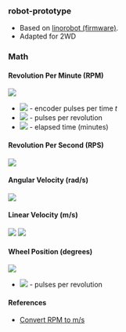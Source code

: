 ### robot-prototype

- Based on [linorobot (firmware)](https://github.com/linorobot/linorobot/tree/master/teensy/firmware).
- Adapted for 2WD


### Math 

#### Revolution Per Minute (RPM)
<img src="https://render.githubusercontent.com/render/math?math=RPM = \frac{Pulses}{PPR * t} ">

- <img src="https://render.githubusercontent.com/render/math?math=Pulses"> - encoder pulses per time *t*
- <img src="https://render.githubusercontent.com/render/math?math=PPR"> - pulses per revolution
- <img src="https://render.githubusercontent.com/render/math?math=t"> - elapsed time (minutes)

#### Revolution Per Second (RPS)
<img src="https://render.githubusercontent.com/render/math?math=RPS = \frac{RPM}{60} ">

#### Angular Velocity (rad/s)
<img src="https://render.githubusercontent.com/render/math?math=V_{angular} = 2 * \pi * RPS">

#### Linear Velocity (m/s)
<img src="https://render.githubusercontent.com/render/math?math=V_{linear} = 2 * \pi * r * RPS">
<img src="https://render.githubusercontent.com/render/math?math=V_{linear} = V_{angular} * r">


#### Wheel Position (degrees)
<img src="https://render.githubusercontent.com/render/math?math=Position_{wheel} = \frac{position_{encoder}}{PPR} * 360 ">

- <img src="https://render.githubusercontent.com/render/math?math=PPR"> - pulses per revolution

#### References
- [Convert RPM to m/s](https://www.youtube.com/watch?v=qK86kDlBq_8)
